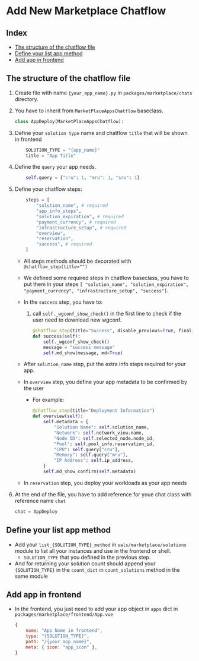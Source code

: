 # Add New Marketplace Chatflow

## Index

- [The structure of the chatflow file](#The-structure-of-the-chatflow-file)
- [Define your list app method](#Define-your-list-app-method)
- [Add app in frontend](#Add-app-in-frontend)

## The structure of the chatflow file
1. Create file with name `{your_app_name}.py` in `packages/marketplace/chats` directory.
2. You have to inherit from `MarketPlaceAppsChatflow` baseclass.

    ```python
    class AppDeploy(MarketPlaceAppsChatflow):
    ```
3. Define your `solution type` name and chatflow `title` that will be shown in frontend

    ```python
        SOLUTION_TYPE = "{app_name}"
        title = "App Title"
    ```
4. Define the `query` your app needs.
    ```python
        self.query = {"cru": 1, "mru": 1, "sru": 1}
    ```
3. Define your chatflow steps:
    ```python
        steps = [
            "solution_name", # required
            "app_info_steps",
            "solution_expiration", # required
            "payment_currency", # required
            "infrastructure_setup", # required
            "overview",
            "reservation",
            "success", # required
        ]
    ```
    - All steps methods should be decorated with `@chatflow_step(title="")`
    - We defined some required steps in chatflow baseclass, you have to put them in your steps `[ "solution_name", "solution_expiration", "payment_currency", "infrastructure_setup", "success"]`.

    - In the `success` step, you have to:
        1. call `self._wgconf_show_check()` in the first line to check if the user need to download new wgconf.
            ```python
            @chatflow_step(title="Success", disable_previous=True, final_step=True)
            def success(self):
                self._wgconf_show_check()
                message = "success message"
                self.md_show(message, md=True)
            ```
    - After `solution_name` step, put the extra info steps required for your app.
    - In `overview` step, you define your app metadata to be confirmed by the user
        - For example:
            ```python
            @chatflow_step(title="Deployment Information")
            def overview(self):
                self.metadata = {
                    "Solution Name": self.solution_name,
                    "Network": self.network_view.name,
                    "Node ID": self.selected_node.node_id,
                    "Pool": self.pool_info.reservation_id,
                    "CPU": self.query["cru"],
                    "Memory": self.query["mru"],
                    "IP Address": self.ip_address,
                }
                self.md_show_confirm(self.metadata)
            ```
    - In `reservation` step, you deploy your workloads as your app needs

4. At the end of the file, you have to add reference for youe chat class with reference name `chat`

    ```python
    chat = AppDeploy
    ```

## Define your list app method
- Add your `list_{SOLUTION_TYPE}_method` in `sals/marketplace/solutions` module to list all your instances and use in the frontend or shell.
    - `SOLUTION_TYPE` that you defined in the previous step.
- And for returning your solution count should append your `{SOLUTION_TYPE}` in the `count_dict` in `count_solutions` method in the same module

## Add app in frontend
- In the frontend, you just need to add your app object in `apps` dict in `packages/marketplace/frontend/App.vue`
    ```js
    {
        name: "App Name in frontend",
        type: "{SOLUTION_TYPE}",
        path: "/{your_app_name}",
        meta: { icon: "app_icon" },
    }
    ```
